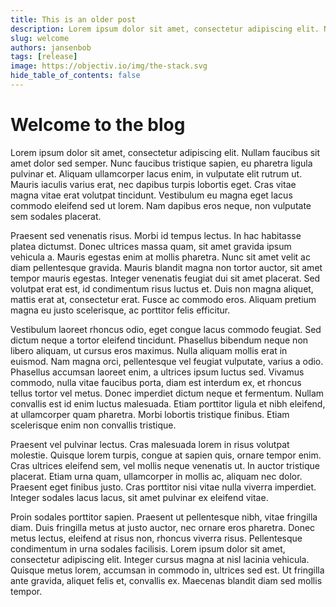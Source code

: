```yaml
---
title: This is an older post
description: Lorem ipsum dolor sit amet, consectetur adipiscing elit. Nullam faucibus sit amet dolor sed semper. Nunc faucibus tristique sapien, eu pharetra ligula pulvinar et. Aliquam ullamcorper lacus enim, in vulputate elit rutrum ut. Mauris iaculis varius erat, nec dapibus turpis lobortis eget. Cras vitae magna vitae erat volutpat tincidunt. Vestibulum eu magna eget lacus commodo eleifend sed ut lorem. Nam dapibus eros neque, non vulputate sem sodales placerat.
slug: welcome
authors: jansenbob
tags: [release]
image: https://objectiv.io/img/the-stack.svg
hide_table_of_contents: false
---
```


# Welcome to the blog

Lorem ipsum dolor sit amet, consectetur adipiscing elit. Nullam faucibus sit amet dolor sed semper. Nunc faucibus tristique sapien, eu pharetra ligula pulvinar et. Aliquam ullamcorper lacus enim, in vulputate elit rutrum ut. Mauris iaculis varius erat, nec dapibus turpis lobortis eget. Cras vitae magna vitae erat volutpat tincidunt. Vestibulum eu magna eget lacus commodo eleifend sed ut lorem. Nam dapibus eros neque, non vulputate sem sodales placerat.

<!--truncate-->

Praesent sed venenatis risus. Morbi id tempus lectus. In hac habitasse platea dictumst. Donec ultrices massa quam, sit amet gravida ipsum vehicula a. Mauris egestas enim at mollis pharetra. Nunc sit amet velit ac diam pellentesque gravida. Mauris blandit magna non tortor auctor, sit amet tempor mauris egestas. Integer venenatis feugiat dui sit amet placerat. Sed volutpat erat est, id condimentum risus luctus et. Duis non magna aliquet, mattis erat at, consectetur erat. Fusce ac commodo eros. Aliquam pretium magna eu justo scelerisque, ac porttitor felis efficitur.

Vestibulum laoreet rhoncus odio, eget congue lacus commodo feugiat. Sed dictum neque a tortor eleifend tincidunt. Phasellus bibendum neque non libero aliquam, ut cursus eros maximus. Nulla aliquam mollis erat in euismod. Nam magna orci, pellentesque vel feugiat vulputate, varius a odio. Phasellus accumsan laoreet enim, a ultrices ipsum luctus sed. Vivamus commodo, nulla vitae faucibus porta, diam est interdum ex, et rhoncus tellus tortor vel metus. Donec imperdiet dictum neque et fermentum. Nullam convallis est id enim luctus malesuada. Etiam porttitor ligula et nibh eleifend, at ullamcorper quam pharetra. Morbi lobortis tristique finibus. Etiam scelerisque enim non convallis tristique.

Praesent vel pulvinar lectus. Cras malesuada lorem in risus volutpat molestie. Quisque lorem turpis, congue at sapien quis, ornare tempor enim. Cras ultrices eleifend sem, vel mollis neque venenatis ut. In auctor tristique placerat. Etiam urna quam, ullamcorper in mollis ac, aliquam nec dolor. Praesent eget finibus justo. Cras porttitor nisi vitae nulla viverra imperdiet. Integer sodales lacus lacus, sit amet pulvinar ex eleifend vitae.

Proin sodales porttitor sapien. Praesent ut pellentesque nibh, vitae fringilla diam. Duis fringilla metus at justo auctor, nec ornare eros pharetra. Donec metus lectus, eleifend at risus non, rhoncus viverra risus. Pellentesque condimentum in urna sodales facilisis. Lorem ipsum dolor sit amet, consectetur adipiscing elit. Integer cursus magna at nisl lacinia vehicula. Quisque metus lorem, accumsan in commodo in, ultrices sed est. Ut fringilla ante gravida, aliquet felis et, convallis ex. Maecenas blandit diam sed mollis tempor.